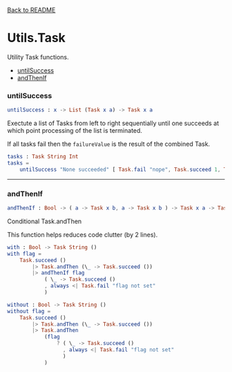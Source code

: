 [Back to README](../../README.md)
# Utils.Task

Utility Task functions.

- [untilSuccess](#untilsuccess)
- [andThenIf](#andthenif)

### **untilSuccess**
```elm
untilSuccess : x -> List (Task x a) -> Task x a
```

Exectute a list of Tasks from left to right sequentially
until one succeeds at which point processing of the list is terminated.

If all tasks fail then the `failureValue` is the result of the combined Task.

```elm
tasks : Task String Int
tasks =
    untilSuccess "None succeeded" [ Task.fail "nope", Task.succeed 1, Task.fail "never gets executed", Task.succeed 2 ]
```

---

### **andThenIf**
```elm
andThenIf : Bool -> ( a -> Task x b, a -> Task x b ) -> Task x a -> Task x b
```

Conditional Task.andThen

This function helps reduces code clutter (by 2 lines).

```elm
with : Bool -> Task String ()
with flag =
    Task.succeed ()
        |> Task.andThen (\_ -> Task.succeed ())
        |> andThenIf flag
            ( \_ -> Task.succeed ()
            , always <| Task.fail "flag not set"
            )

without : Bool -> Task String ()
without flag =
    Task.succeed ()
        |> Task.andThen (\_ -> Task.succeed ())
        |> Task.andThen
            (flag
                ? ( \_ -> Task.succeed ()
                  , always <| Task.fail "flag not set"
                  )
            )
```

